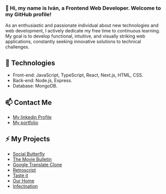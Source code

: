 ### 👋 Hi, my name is Iván, a Frontend Web Developer. Welcome to my GitHub profile!

As an enthusiastic and passionate individual about new technologies and web development, I actively dedicate my free time to continuous learning. My goal is to develop functional, intuitive, and visually striking web applications, constantly seeking innovative solutions to technical challenges.

## 🚀 Technologies 

- Front-end: JavaScript, TypeScript, React, Next.js, HTML, CSS.
- Back-end: Node.js, Express.
- Database: MongoDB.

## 📫 Contact Me
- [My linkedin Profile](https://www.linkedin.com/in/ivangarciayebra/)
- [My portfolio](https://yebraidev.vercel.app/)

## ⚡ My Projects
- [Social Butterfly](https://social-app-demo-peach.vercel.app/)
- [The Movie Bulletin](https://the-movie-bulletin.vercel.app/)
- [Google Translate Clone](https://yebrai.github.io/google-translate-chatgpt/)
- [Retroscript](https://yebrai.github.io/retroscript/)
- [Taste it](https://taste-it-app.netlify.app/)
- [Our Home](https://ourhome.cyclic.app/)
- [Infectnation](https://yebrai.github.io/Infectnation/)
  


<!--
Here are some ideas to get you started:

- 🔭 I’m currently working on ...
- 🌱 I’m currently learning ...
- 👯 I’m looking to collaborate on ...
- 🤔 I’m looking for help with ...
- 💬 Ask me about ...
- 📫 How to reach me: ...
- 😄 Pronouns: ...
- ⚡ Fun fact: ...
-->
